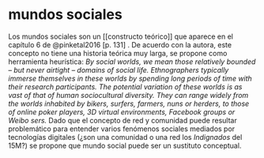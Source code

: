 # mundos sociales
Los mundos sociales son un [[constructo teórico]] que aparece en el capítulo 6 de @pinketal2016 [p. 131] . De acuerdo con la autora, este concepto no tiene una historia teórica muy larga, se propone como herramienta heurística: *By social worlds, we mean those relatively bounded – but never airtight – domains of social life. Ethnographers typically immerse themselves in these worlds by spending long periods of time with their research participants. The potential variation of these worlds is as vast of that of human sociocultural diversity. They can range widely from the worlds inhabited by bikers, surfers, farmers, nuns or herders, to those of online poker players, 3D virtual environments, Facebook groups or Weibo sers.* Dado que el concepto de red y comunidad puede resultar problemático para entender varios fenómenos sociales mediados por tecnologías digitales (¿son una comunidad o una red los *Indignados* del 15M?) se propone que mundo social puede ser un sustituto conceptual.